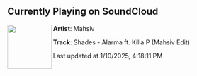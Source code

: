## Currently Playing on SoundCloud

[<img align="left" width="100" src="https://i1.sndcdn.com/artworks-krFd0IqvzO4S0oiz-mW1IcA-t500x500.png">](https://soundcloud.com/mahsiv/shades-alarma-ft-killa-p)

**Artist**: Mahsiv 

**Track**: Shades - Alarma ft. Killa P (Mahsiv Edit)

Last updated at 1/10/2025, 4:18:11 PM
